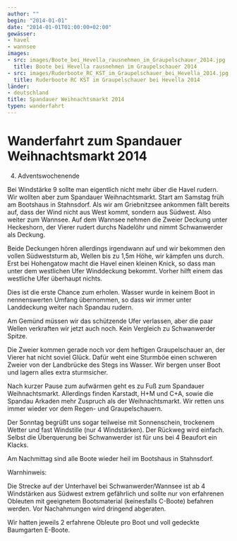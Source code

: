 ```yaml
---
author: ""
begin: "2014-01-01"
date: "2014-01-01T01:00:00+02:00"
gewässer:
- havel
- wannsee
images:
- src: images/Boote_bei_Hevella_rausnehmen_im_Graupelschauer_2014.jpg
  title: Boote bei Hevella rausnehmen im Graupelschauer 2014
- src: images/Ruderboote_RC_KST_im_Graupelschauer_bei_Hevella_2014.jpg
  title: Ruderboote RC KST im Graupelschauer bei Hevella 2014
länder: 
- deutschland
title: Spandauer Weihnachtsmarkt 2014
typen: wanderfahrt
---
```



# Wanderfahrt zum Spandauer Weihnachtsmarkt 2014


4. Adventswochenende

Bei Windstärke 9 sollte man eigentlich nicht mehr über die Havel rudern. Wir wollten aber zum Spandauer Weihnachtsmarkt. Start am Samstag früh am Bootshaus in Stahnsdorf. Als wir am Griebnitzsee ankommen fällt bereits auf, dass der Wind nicht aus West kommt, sondern aus Südwest. Also weiter zum Wannsee. Auf dem Wannsee nehmen die Zweier Deckung unter Heckeshorn, der Vierer rudert durchs Nadelöhr und nimmt Schwanwerder als Deckung.

Beide Deckungen hören allerdings irgendwann auf und wir bekommen den vollen Südweststurm ab, Wellen bis zu 1,5m Höhe, wir kämpfen uns durch. Erst bei Hohengatow macht die Havel einen kleinen Knick, so dass man unter dem westlichen Ufer Winddeckung bekommt. Vorher hilft einem das westliche Ufer überhaupt nichts.

Dies ist die erste Chance zum erholen. Wasser wurde in keinem Boot in nennenswerten Umfang übernommen, so dass wir immer unter Landdeckung weiter nach Spandau rudern.

Am Gemünd müssen wir das schützende Ufer verlassen, aber die paar Wellen verkraften wir jetzt auch noch. Kein Vergleich zu Schwanwerder Spitze.

Die Zweier kommen gerade noch vor dem heftigen Graupelschauer an, der Vierer hat nicht soviel Glück. Dafür weht eine Sturmböe einen schweren Zweier von der Landbrücke des Stegs ins Wasser. Wir bergen unser Boot und lagern alles extra sturmsicher.

Nach kurzer Pause zum aufwärmen geht es zu Fuß zum Spandauer Weihnachtsmarkt. Allerdings finden Karstadt, H+M und C+A, sowie die Spandau Arkaden mehr Zuspruch als der Weihnachtsmarkt. Wir retten uns immer wieder vor dem Regen- und Graupelschauern.

Der Sonntag begrüßt uns sogar teilweise mit Sonnenschein, trockenem Wetter und fast Windstille (nur 4 Windstärken). Der Rückweg wird einfach. Selbst die Überquerung bei Schwanwerder ist für uns bei 4 Beaufort ein Klacks.

Am Nachmittag sind alle Boote wieder heil im Bootshaus in Stahnsdorf.

Warnhinweis:

Die Strecke auf der Unterhavel bei Schwanwerder/Wannsee ist ab 4 Windstärken aus Südwest extrem gefährlich und sollte nur von erfahrenen Obleuten mit geeignetem Bootsmaterial (keinesfalls C-Boote) befahren werden. Vor Nachahmungen wird dringend abgeraten.

Wir hatten jeweils 2 erfahrene Obleute pro Boot und voll gedeckte Baumgarten E-Boote.
